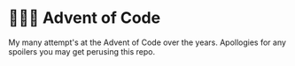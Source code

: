 # 🎅🎄🤶 Advent of Code

My many attempt's at the Advent of Code over the years.
Apollogies for any spoilers you may get perusing this repo.
